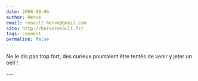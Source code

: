 ```yaml
---
date: 2008-08-06
author: Hervé
email: renault.herve@gmail.com
site: http://herverenault.fr/
tags: comment
permalink: false
---
```


<p>Ne le dis pas trop fort, des curieux pourraient être tentés de venir y jeter un oeil !</p>
---
